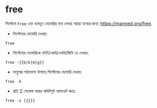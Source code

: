 # free

সিস্টেমে `Free` এবং ব্যবহৃত মেমোরির মান দেখায়
আরো তথ্যের জন্য: <https://manned.org/free>.

- সিস্টেমের মেমোরি দেখায়:

`free`

- সিস্টেমের মেমোরিকে বাইট/কেবি/এমবি/জিবি তে দেখায়:

`free -{{b|k|m|g}}`

- মানুষের পাঠযোগ্য উপায়ে সিস্টেমের মেমোরি দেখায়:

`free -h`

- প্রতি 2 সেকেন্ড অন্তর আউটপুট আপডেট করে:

`free -s {{2}}`
